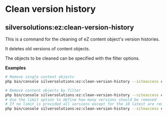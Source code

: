 # Clean version history

## silversolutions:ez:clean-version-history

This is a command for the cleaning of eZ content object's version histories.

It deletes old versions of content objects. 

The objects to be cleaned can be specified with the filter options.

**Examples**

``` bash
# Remove single content objects
php bin/console silversolutions:ez:clean-version-history --siteaccess ezdemo_site_clean_admin --content-id 496 --content-id 497

# Remove content objects by filter
php bin/console silversolutions:ez:clean-version-history --siteaccess ezdemo_site_clean_admin --type-id 4 --subtree-path "/1/5/485/474/476/"
# Use the limit option to define how many versions should be removed 
# If no limit is provided all versions except for the 10 latest are removed
php bin/console silversolutions:ez:clean-version-history --siteaccess ezdemo_site_clean_admin --content-id 496 --content-id 497 --limit 10
```
